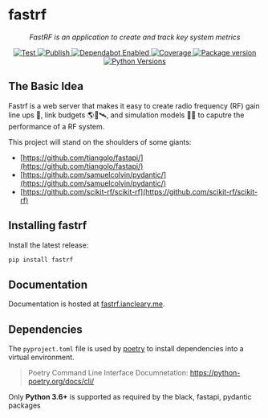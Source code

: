 # fastrf

<p align="center">
    <em>FastRF is an application to create and track key system metrics</em>
</p>

<p align="center">

<a href="https://github.com/iancleary/fastrf/actions?query=workflow%3ATest" target="_blank">
    <img src="https://github.com/iancleary/fastrf/workflows/Test/badge.svg" alt="Test">
</a>
<a href="https://github.com/iancleary/fastrf/actions?query=workflow%3APublish" target="_blank">
    <img src="https://github.com/iancleary/fastrf/workflows/Publish/badge.svg" alt="Publish">
</a>
<a href="https://dependabot.com/" target="_blank">
    <img src="https://flat.badgen.net/dependabot/iancleary/fastrf?icon=dependabot" alt="Dependabot Enabled">
</a>
<a href="https://codecov.io/gh/iancleary/fastrf" target="_blank">
    <img src="https://img.shields.io/codecov/c/github/iancleary/fastrf?color=%2334D058" alt="Coverage">
</a>
<a href="https://pypi.org/project/fastrf" target="_blank">
    <img src="https://img.shields.io/pypi/v/fastrf?color=%2334D058&label=pypi%20package" alt="Package version">
</a>
<a href="https://pypi.org/project/fastrf/" target="_blank">
    <img src="https://img.shields.io/pypi/pyversions/fastrf.svg" alt="Python Versions">
</a>
</p>

## The Basic Idea

Fastrf is a web server that makes it easy to create radio frequency (RF) gain line ups 📡, link budgets 🌎📡🛰️, and simulation models 🧪🧮 to caputre the performance of a RF system.

This project will stand on the shoulders of some giants:

- [https://github.com/tiangolo/fastapi/](https://github.com/tiangolo/fastapi/)
- [https://github.com/samuelcolvin/pydantic/](https://github.com/samuelcolvin/pydantic/)
- [https://github.com/scikit-rf/scikit-rf](https://github.com/scikit-rf/scikit-rf)

## Installing fastrf

Install the latest release:

```bash
pip install fastrf
```

## Documentation

Documentation is hosted at [fastrf.iancleary.me](https://fastrf.iancleary.me/).

## Dependencies

The `pyproject.toml` file is used by [poetry](https://python-poetry.org/) to install dependencies into a virtual environment.

> Poetry Command Line Interface Documnetation:
> <https://python-poetry.org/docs/cli/>

Only **Python 3.6+** is supported as required by the black, fastapi, pydantic packages
